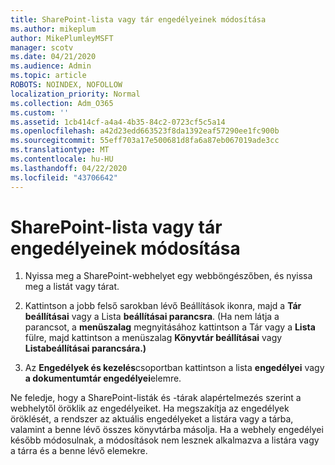 ```yaml
---
title: SharePoint-lista vagy tár engedélyeinek módosítása
ms.author: mikeplum
author: MikePlumleyMSFT
manager: scotv
ms.date: 04/21/2020
ms.audience: Admin
ms.topic: article
ROBOTS: NOINDEX, NOFOLLOW
localization_priority: Normal
ms.collection: Adm_O365
ms.custom: ''
ms.assetid: 1cb414cf-a4a4-4b35-84c2-0723cf5c5a14
ms.openlocfilehash: a42d23edd663523f8da1392eaf57290ee1fc900b
ms.sourcegitcommit: 55eff703a17e500681d8fa6a87eb067019ade3cc
ms.translationtype: MT
ms.contentlocale: hu-HU
ms.lasthandoff: 04/22/2020
ms.locfileid: "43706642"
---
```

# <a name="change-permissions-for-a-sharepoint-list-or-library"></a>SharePoint-lista vagy tár engedélyeinek módosítása

1. Nyissa meg a SharePoint-webhelyet egy webböngészőben, és nyissa meg a listát vagy tárat.
    
2. Kattintson a jobb felső sarokban lévő Beállítások ikonra, majd a **Tár beállításai** vagy a Lista **beállításai parancsra**. (Ha nem látja a parancsot, a **menüszalag** megnyitásához kattintson a Tár vagy a **Lista** fülre, majd kattintson a menüszalag **Könyvtár beállításai** vagy **Listabeállításai parancsára.)** 
    
3. Az **Engedélyek és kezelés**csoportban kattintson a lista **engedélyei** vagy **a dokumentumtár engedélyei**elemre.
    
Ne feledje, hogy a SharePoint-listák és -tárak alapértelmezés szerint a webhelytől öröklik az engedélyeiket. Ha megszakítja az engedélyek öröklését, a rendszer az aktuális engedélyeket a listára vagy a tárba, valamint a benne lévő összes könyvtárba másolja. Ha a webhely engedélyei később módosulnak, a módosítások nem lesznek alkalmazva a listára vagy a tárra és a benne lévő elemekre.
  

